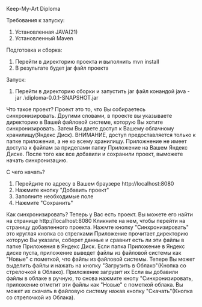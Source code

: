 Keep-My-Art Diploma

Требования к запуску:
1. Установленная JAVA(21)
2. Установленный Maven

Подготовка и сборка:
1. Перейти в директорию проекта и выполнить mvn install
2. В результате будет jar файл проекта

Запуск:
1. Перейти в директорию сборки и запустить jar файл конандой java -jar .\diploma-0.0.1-SNAPSHOT.jar

Что такое проект?
Проект это то, что Вы собираетесь синхронизировать. Другими словами, в проекте вы указываете директорию в Вашей файловой системе, которую Вы хотите синхронизировать. Затем Вы даете доступ к Вашему облачному хранилищу(Яндекс Диск). ВНИМАНИЕ, доступ предоставляется только к папке приложения, а не ко всему хранилищу. Приложнение не имеет доступа к файлам за приделами папку Приложение на Вашем Яндекс Диске.
После того как все добавили и сохранили проект, выможете начать синхронизацию.

С чего начать?

1. Перейдите по адресу в Вашем браузере http://localhost:8080
2. Нажмите кнопку "Добавить проект"
3. Заполните необходимые поле
4. Нажмите "Сохранить"

Как синхронизировать?
Теперь у Вас есть проект. Вы можете его найти на странице http://localhost:8080
Кликните на нем, чтобы перейти на страницу добавленного проекта.
Нажмте кнопку "Синхронизировать" это круглая кнопка со стрелками
Приложение прочитает директорию которую Вы указали, соберет данные и сравнит есть ли эти файлы в папке Приложения в Яндекс Диск. Если папка Приложение в Яндекс диске пуста, приложение выведет файлы из файловой системы как "Новые" с пометкой, что файлы из файловой системы.
Тепере Вы может выделить файлы и нажать на кнопку "Загрузить в Облако"(Кнопка со стрелочкой в Облако). Приложение загрузит их
Если вы добавили файлы в облаке в ручную, то снова нажмите кнопу "Синхронизировать, приложение отметит эти файлы как "Новые" с пометкой облака. Вы может их скачать в файловую систему нажав кнопку "Скачать"(Кнопка со стрелочкой из Облака).

